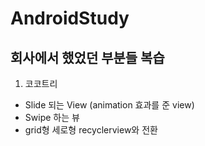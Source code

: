 # AndroidStudy

## 회사에서 했었던 부분들 복습

1. 코코트리 
- Slide 되는 View (animation 효과를 준 view)
- Swipe 하는 뷰
- grid형 세로형 recyclerview와 전환
